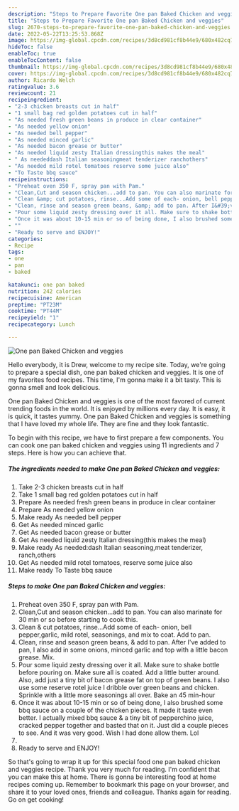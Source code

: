 ```yaml
---
description: "Steps to Prepare Favorite One pan Baked Chicken and veggies"
title: "Steps to Prepare Favorite One pan Baked Chicken and veggies"
slug: 2670-steps-to-prepare-favorite-one-pan-baked-chicken-and-veggies
date: 2022-05-22T13:25:53.868Z
image: https://img-global.cpcdn.com/recipes/3d8cd981cf8b44e9/680x482cq70/one-pan-baked-chicken-and-veggies-recipe-main-photo.jpg
hideToc: false
enableToc: true
enableTocContent: false
thumbnail: https://img-global.cpcdn.com/recipes/3d8cd981cf8b44e9/680x482cq70/one-pan-baked-chicken-and-veggies-recipe-main-photo.jpg
cover: https://img-global.cpcdn.com/recipes/3d8cd981cf8b44e9/680x482cq70/one-pan-baked-chicken-and-veggies-recipe-main-photo.jpg
author: Ricardo Welch
ratingvalue: 3.6
reviewcount: 21
recipeingredient:
- "2-3 chicken breasts cut in half"
- "1 small bag red golden potatoes cut in half"
- "As needed fresh green beans in produce in clear container"
- "As needed yellow onion"
- "As needed bell pepper"
- "As needed minced garlic"
- "As needed bacon grease or butter"
- "As needed liquid zesty Italian dressingthis makes the meal"
- " As neededdash Italian seasoningmeat tenderizer ranchothers"
- "As needed mild rotel tomatoes reserve some juice also"
- "To Taste bbq sauce"
recipeinstructions:
- "Preheat oven 350 F, spray pan with Pam."
- "Clean,Cut and season chicken...add to pan. You can also marinate for 30 min or so before starting to cook this."
- "Clean &amp; cut potatoes, rinse...Add some of each- onion, bell pepper,garlic, mild rotel, seasonings, and mix to coat. Add to pan."
- "Clean, rinse and season green beans, &amp; add to pan. After I&#39;ve added to pan, I also add in some onions, minced garlic and top with a little bacon grease. Mix."
- "Pour some liquid zesty dressing over it all. Make sure to shake bottle before pouring on. Make sure all is coated. Add a little butter around. Also, add just a tiny bit of bacon grease fat on top of green beans. I also use some reserve rotel juice I dribble over green beans and chicken. Sprinkle with a little more seasonings all over. Bake an 45 min-hour"
- "Once it was about 10-15 min or so of being done, I also brushed some bbq sauce on a couple of the chicken pieces. It made it taste even better. I actually mixed bbq sauce &amp; a tiny bit of pepperchino juice, cracked pepper together and basted that on it. Just did a couple pieces to see. And it was very good. Wish I had done allow them. Lol"
- ""
- "Ready to serve and ENJOY!"
categories:
- Recipe
tags:
- one
- pan
- baked

katakunci: one pan baked 
nutrition: 242 calories
recipecuisine: American
preptime: "PT23M"
cooktime: "PT44M"
recipeyield: "1"
recipecategory: Lunch

---
```



![One pan Baked Chicken and veggies](https://img-global.cpcdn.com/recipes/3d8cd981cf8b44e9/680x482cq70/one-pan-baked-chicken-and-veggies-recipe-main-photo.jpg)

Hello everybody, it is Drew, welcome to my recipe site. Today, we're going to prepare a special dish, one pan baked chicken and veggies. It is one of my favorites food recipes. This time, I'm gonna make it a bit tasty. This is gonna smell and look delicious.



One pan Baked Chicken and veggies is one of the most favored of current trending foods in the world. It is enjoyed by millions every day. It is easy, it is quick, it tastes yummy. One pan Baked Chicken and veggies is something that I have loved my whole life. They are fine and they look fantastic.


To begin with this recipe, we have to first prepare a few components. You can cook one pan baked chicken and veggies using 11 ingredients and 7 steps. Here is how you can achieve that.

<!--inarticleads1-->

##### The ingredients needed to make One pan Baked Chicken and veggies:

1. Take 2-3 chicken breasts cut in half
1. Take 1 small bag red golden potatoes cut in half
1. Prepare As needed fresh green beans in produce in clear container
1. Prepare As needed yellow onion
1. Make ready As needed bell pepper
1. Get As needed minced garlic
1. Get As needed bacon grease or butter
1. Get As needed liquid zesty Italian dressing(this makes the meal)
1. Make ready  As needed:dash Italian seasoning,meat tenderizer, ranch,others
1. Get As needed mild rotel tomatoes, reserve some juice also
1. Make ready To Taste bbq sauce




<!--inarticleads2-->

##### Steps to make One pan Baked Chicken and veggies:

1. Preheat oven 350 F, spray pan with Pam.
1. Clean,Cut and season chicken...add to pan. You can also marinate for 30 min or so before starting to cook this.
1. Clean &amp; cut potatoes, rinse...Add some of each- onion, bell pepper,garlic, mild rotel, seasonings, and mix to coat. Add to pan.
1. Clean, rinse and season green beans, &amp; add to pan. After I&#39;ve added to pan, I also add in some onions, minced garlic and top with a little bacon grease. Mix.
1. Pour some liquid zesty dressing over it all. Make sure to shake bottle before pouring on. Make sure all is coated. Add a little butter around. Also, add just a tiny bit of bacon grease fat on top of green beans. I also use some reserve rotel juice I dribble over green beans and chicken. Sprinkle with a little more seasonings all over. Bake an 45 min-hour
1. Once it was about 10-15 min or so of being done, I also brushed some bbq sauce on a couple of the chicken pieces. It made it taste even better. I actually mixed bbq sauce &amp; a tiny bit of pepperchino juice, cracked pepper together and basted that on it. Just did a couple pieces to see. And it was very good. Wish I had done allow them. Lol
1. 
1. Ready to serve and ENJOY!



So that's going to wrap it up for this special food one pan baked chicken and veggies recipe. Thank you very much for reading. I'm confident that you can make this at home. There is gonna be interesting food at home recipes coming up. Remember to bookmark this page on your browser, and share it to your loved ones, friends and colleague. Thanks again for reading. Go on get cooking!
